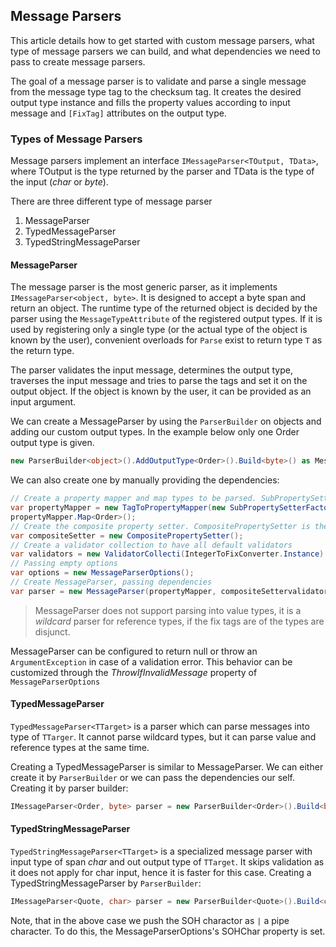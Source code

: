 ﻿## Message Parsers

This article details how to get started with custom message parsers, what type of message parsers we can build, and what dependencies we need to pass to create message parsers.

The goal of a message parser is to validate and parse a single message from the message type tag to the checksum tag. It creates the desired output type instance and fills the property values according to input message and ```[FixTag]``` attributes on the output type.

### Types of Message Parsers

Message parsers implement an interface ```IMessageParser<TOutput, TData>```, where TOutput is the type returned by the parser and TData is the type of the input (*char* or *byte*). 

There are three different type of message parser
1. MessageParser
2. TypedMessageParser<TTarget>
3. TypedStringMessageParser<TTarget>

#### MessageParser

The message parser is the most generic parser, as it implements ```IMessageParser<object, byte>```. It is designed to accept a byte span and return an object. The runtime type of the returned object is decided by the parser using the ```MessageTypeAttribute``` of the registered output types.
If it is used by registering only a single type (or the actual type of the object is known by the user), convenient overloads for ```Parse``` exist to return type ```T``` as the return type.

The parser validates the input message, determines the output type, traverses the input message and tries to parse the tags and set it on the output object. If the object is known by the user, it can be provided as an input argument.

We can create a MessageParser by using the ```ParserBuilder``` on objects and adding our custom output types. In the example below only one Order output type is given.

```csharp
new ParserBuilder<object>().AddOutputType<Order>().Build<byte>() as MessageParser;
```

We can also create one by manually providing the dependencies:

```csharp
// Create a property mapper and map types to be parsed. SubPropertySetterFactory is responsible creating the actual property setters.
var propertyMapper = new TagToPropertyMapper(new SubPropertySetterFactory());
propertyMapper.Map<Order>();
// Create the composite property setter. CompositePropertySetter is the delegator of the sub property setters.
var compositeSetter = new CompositePropertySetter();
// Create a validator collection to have all default validators
var validators = new ValidatorCollecti(IntegerToFixConverter.Instance)
// Passing empty options
var options = new MessageParserOptions();
// Create MessageParser, passing dependencies
var parser = new MessageParser(propertyMapper, compositeSettervalidators, options);
```

> MessageParser does not support parsing into value types, it is a *wildcard* parser for reference types, if the fix tags are of the types are disjunct.

MessageParser can be configured to return null or throw an ```ArgumentException``` in case of a validation error. This behavior can be customized through the *ThrowIfInvalidMessage* property of ```MessageParserOptions```

#### TypedMessageParser

```TypedMessageParser<TTarget>``` is a parser which can parse messages into type of ```TTarger```. It cannot parse wildcard types, but it can parse value and reference types at the same time.

Creating a TypedMessageParser is similar to MessageParser. We can either create it by ```ParserBuilder``` or we can pass the dependencies our self. Creating it by parser builder:

```csharp
IMessageParser<Order, byte> parser = new ParserBuilder<Order>().Build<byte>();
```

#### TypedStringMessageParser

```TypedStringMessageParser<TTarget>``` is a specialized message parser with input type of span *char* and out output type of ```TTarget```. It skips validation as it does not apply for char input, hence it is faster for this case. Creating a TypedStringMessageParser by ```ParserBuilder```:

```csharp
IMessageParser<Quote, char> parser = new ParserBuilder<Quote>().Build<char>(new MessageParserOptions() { SOHChar = '|' });
```

Note, that in the above case we push the SOH charactor as ```|``` a pipe character. To do this, the MessageParserOptions's SOHChar property is set.
